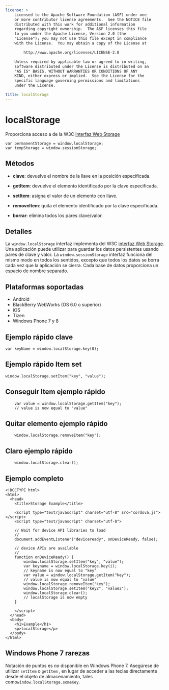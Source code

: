 ```yaml
---
license: >
    Licensed to the Apache Software Foundation (ASF) under one
    or more contributor license agreements.  See the NOTICE file
    distributed with this work for additional information
    regarding copyright ownership.  The ASF licenses this file
    to you under the Apache License, Version 2.0 (the
    "License"); you may not use this file except in compliance
    with the License.  You may obtain a copy of the License at

        http://www.apache.org/licenses/LICENSE-2.0

    Unless required by applicable law or agreed to in writing,
    software distributed under the License is distributed on an
    "AS IS" BASIS, WITHOUT WARRANTIES OR CONDITIONS OF ANY
    KIND, either express or implied.  See the License for the
    specific language governing permissions and limitations
    under the License.

title: localStorage
---
```


# localStorage

Proporciona acceso a de la W3C [interfaz Web Storage][1]

 [1]: http://dev.w3.org/html5/webstorage/#the-localstorage-attribute

    var permanentStorage = window.localStorage;
    var tempStorage = window.sessionStorage;
    

## Métodos

*   **clave**: devuelve el nombre de la llave en la posición especificada.

*   **getItem**: devuelve el elemento identificado por la clave especificada.

*   **setItem**: asigna el valor de un elemento con llave.

*   **removeItem**: quita el elemento identificado por la clave especificada.

*   **borrar**: elimina todos los pares clave/valor.

## Detalles

La `window.localStorage` interfaz implementa del W3C [interfaz Web Storage][2]. Una aplicación puede utilizar para guardar los datos persistentes usando pares de clave y valor. La `window.sessionStorage` interfaz funciona del mismo modo en todos los sentidos, excepto que todos los datos se borra cada vez que la aplicación se cierra. Cada base de datos proporciona un espacio de nombre separado.

 [2]: http://dev.w3.org/html5/webstorage/

## Plataformas soportadas

*   Android
*   BlackBerry WebWorks (OS 6.0 o superior)
*   iOS
*   Tizen
*   Windows Phone 7 y 8

## Ejemplo rápido clave

    var keyName = window.localStorage.key(0);
    

## Ejemplo rápido Item set

    window.localStorage.setItem("key", "value");
    

## Conseguir Item ejemplo rápido

        var value = window.localStorage.getItem("key");
        // value is now equal to "value"
    

## Quitar elemento ejemplo rápido

        window.localStorage.removeItem("key");
    

## Claro ejemplo rápido

        window.localStorage.clear();
    

## Ejemplo completo

    <!DOCTYPE html>
    <html>
      <head>
        <title>Storage Example</title>
    
        <script type="text/javascript" charset="utf-8" src="cordova.js"></script>
        <script type="text/javascript" charset="utf-8">
    
        // Wait for device API libraries to load
        //
        document.addEventListener("deviceready", onDeviceReady, false);
    
        // device APIs are available
        //
        function onDeviceReady() {
            window.localStorage.setItem("key", "value");
            var keyname = window.localStorage.key(i);
            // keyname is now equal to "key"
            var value = window.localStorage.getItem("key");
            // value is now equal to "value"
            window.localStorage.removeItem("key");
            window.localStorage.setItem("key2", "value2");
            window.localStorage.clear();
            // localStorage is now empty
        }
    
        </script>
      </head>
      <body>
        <h1>Example</h1>
        <p>localStorage</p>
      </body>
    </html>
    

## Windows Phone 7 rarezas

Notación de puntos es *no* disponible en Windows Phone 7. Asegúrese de utilizar `setItem` o `getItem` , en lugar de acceder a las teclas directamente desde el objeto de almacenamiento, tales como`window.localStorage.someKey`.